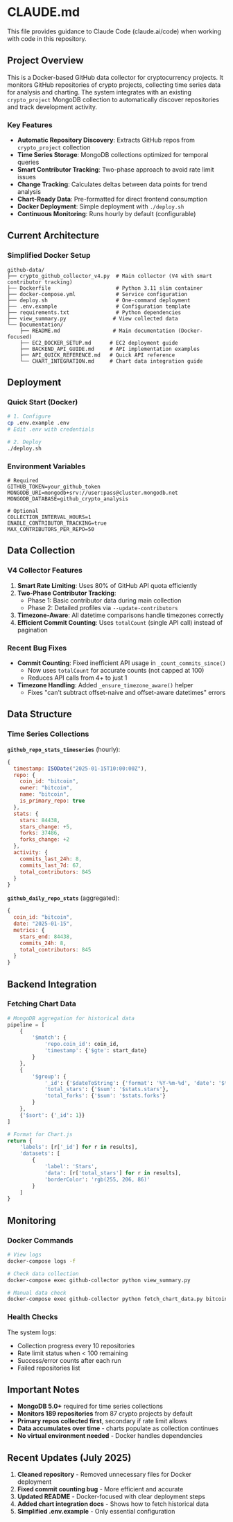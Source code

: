 # CLAUDE.md

This file provides guidance to Claude Code (claude.ai/code) when working with code in this repository.

## Project Overview

This is a Docker-based GitHub data collector for cryptocurrency projects. It monitors GitHub repositories of crypto projects, collecting time series data for analysis and charting. The system integrates with an existing `crypto_project` MongoDB collection to automatically discover repositories and track development activity.

### Key Features

- **Automatic Repository Discovery**: Extracts GitHub repos from `crypto_project` collection
- **Time Series Storage**: MongoDB collections optimized for temporal queries  
- **Smart Contributor Tracking**: Two-phase approach to avoid rate limit issues
- **Change Tracking**: Calculates deltas between data points for trend analysis
- **Chart-Ready Data**: Pre-formatted for direct frontend consumption
- **Docker Deployment**: Simple deployment with `./deploy.sh`
- **Continuous Monitoring**: Runs hourly by default (configurable)

## Current Architecture

### Simplified Docker Setup

```
github-data/
├── crypto_github_collector_v4.py  # Main collector (V4 with smart contributor tracking)
├── Dockerfile                     # Python 3.11 slim container
├── docker-compose.yml             # Service configuration
├── deploy.sh                      # One-command deployment
├── .env.example                   # Configuration template
├── requirements.txt               # Python dependencies
├── view_summary.py               # View collected data
└── Documentation/
    ├── README.md                 # Main documentation (Docker-focused)
    ├── EC2_DOCKER_SETUP.md      # EC2 deployment guide
    ├── BACKEND_API_GUIDE.md     # API implementation examples
    ├── API_QUICK_REFERENCE.md   # Quick API reference
    └── CHART_INTEGRATION.md     # Chart data integration guide
```

## Deployment

### Quick Start (Docker)

```bash
# 1. Configure
cp .env.example .env
# Edit .env with credentials

# 2. Deploy
./deploy.sh
```

### Environment Variables

```env
# Required
GITHUB_TOKEN=your_github_token
MONGODB_URI=mongodb+srv://user:pass@cluster.mongodb.net
MONGODB_DATABASE=github_crypto_analysis

# Optional  
COLLECTION_INTERVAL_HOURS=1
ENABLE_CONTRIBUTOR_TRACKING=true
MAX_CONTRIBUTORS_PER_REPO=50
```

## Data Collection

### V4 Collector Features

1. **Smart Rate Limiting**: Uses 80% of GitHub API quota efficiently
2. **Two-Phase Contributor Tracking**:
   - Phase 1: Basic contributor data during main collection
   - Phase 2: Detailed profiles via `--update-contributors`
3. **Timezone-Aware**: All datetime comparisons handle timezones correctly
4. **Efficient Commit Counting**: Uses `totalCount` (single API call) instead of pagination

### Recent Bug Fixes

- **Commit Counting**: Fixed inefficient API usage in `_count_commits_since()` 
  - Now uses `totalCount` for accurate counts (not capped at 100)
  - Reduces API calls from 4+ to just 1
- **Timezone Handling**: Added `_ensure_timezone_aware()` helper
  - Fixes "can't subtract offset-naive and offset-aware datetimes" errors

## Data Structure

### Time Series Collections

**`github_repo_stats_timeseries`** (hourly):
```javascript
{
  timestamp: ISODate("2025-01-15T10:00:00Z"),
  repo: {
    coin_id: "bitcoin",
    owner: "bitcoin", 
    name: "bitcoin",
    is_primary_repo: true
  },
  stats: {
    stars: 84438,
    stars_change: +5,
    forks: 37486,
    forks_change: +2
  },
  activity: {
    commits_last_24h: 8,
    commits_last_7d: 67,
    total_contributors: 845
  }
}
```

**`github_daily_repo_stats`** (aggregated):
```javascript
{
  coin_id: "bitcoin",
  date: "2025-01-15",
  metrics: {
    stars_end: 84438,
    commits_24h: 8,
    total_contributors: 845
  }
}
```

## Backend Integration

### Fetching Chart Data

```python
# MongoDB aggregation for historical data
pipeline = [
    {
        '$match': {
            'repo.coin_id': coin_id,
            'timestamp': {'$gte': start_date}
        }
    },
    {
        '$group': {
            '_id': {'$dateToString': {'format': '%Y-%m-%d', 'date': '$timestamp'}},
            'total_stars': {'$sum': '$stats.stars'},
            'total_forks': {'$sum': '$stats.forks'}
        }
    },
    {'$sort': {'_id': 1}}
]

# Format for Chart.js
return {
    'labels': [r['_id'] for r in results],
    'datasets': [
        {
            'label': 'Stars',
            'data': [r['total_stars'] for r in results],
            'borderColor': 'rgb(255, 206, 86)'
        }
    ]
}
```

## Monitoring

### Docker Commands

```bash
# View logs
docker-compose logs -f

# Check data collection
docker-compose exec github-collector python view_summary.py

# Manual data check
docker-compose exec github-collector python fetch_chart_data.py bitcoin --days 7
```

### Health Checks

The system logs:
- Collection progress every 10 repositories
- Rate limit status when < 100 remaining
- Success/error counts after each run
- Failed repositories list

## Important Notes

- **MongoDB 5.0+** required for time series collections
- **Monitors 189 repositories** from 87 crypto projects by default
- **Primary repos collected first**, secondary if rate limit allows
- **Data accumulates over time** - charts populate as collection continues
- **No virtual environment needed** - Docker handles dependencies

## Recent Updates (July 2025)

1. **Cleaned repository** - Removed unnecessary files for Docker deployment
2. **Fixed commit counting bug** - More efficient and accurate
3. **Updated README** - Docker-focused with clear deployment steps
4. **Added chart integration docs** - Shows how to fetch historical data
5. **Simplified .env.example** - Only essential configuration